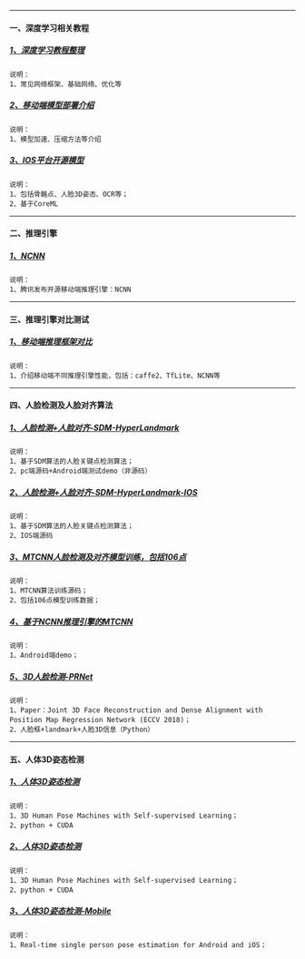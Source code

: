 
---
#### 一、深度学习相关教程
##### [1、深度学习教程整理](https://github.com/zeusees/HyperDL-Tutorial)
    说明：
    1、常见网络框架、基础网络、优化等

##### [2、移动端模型部署介绍](https://github.com/scutan90/DeepLearning-500-questions/blob/master/ch17_模型压缩、加速及移动端部署/第十七章_模型压缩、加速及移动端部署.md)
    说明：
    1、模型加速、压缩方法等介绍
    
##### [3、IOS平台开源模型](https://github.com/scutan90/DeepLearning-500-questions/blob/master/ch17_模型压缩、加速及移动端部署/第十七章_模型压缩、加速及移动端部署.md)
    说明：
    1、包括骨骼点、人脸3D姿态、OCR等；
    2、基于CoreML
    
---
#### 二、推理引擎
##### [1、NCNN](https://github.com/Tencent/ncnn#build-for-ios-on-macosx-with-xcode)
    说明：
    1、腾讯发布开源移动端推理引擎：NCNN
    
    
---
#### 三、推理引擎对比测试
##### [1、移动端推理框架对比](https://github.com/zeusees/HyperDL-Tutorial/blob/master/5.%E9%80%82%E7%94%A8%E4%BA%8E%E7%A7%BB%E5%8A%A8%E7%AB%AF%E7%9A%84%E6%A1%86%E6%9E%B6/README.md)
    说明：
    1、介绍移动端不同推理引擎性能，包括：caffe2、TfLite、NCNN等
    


---
#### 四、人脸检测及人脸对齐算法
##### [1、人脸检测+人脸对齐-SDM-HyperLandmark](https://github.com/zeusees/HyperLandmark)
    说明：
    1、基于SDM算法的人脸关键点检测算法；
    2、pc端源码+Android端测试demo（非源码）
    
##### [2、人脸检测+人脸对齐-SDM-HyperLandmark-IOS](https://github.com/elhoangvu/HyperLandmark-iOS)
    说明：
    1、基于SDM算法的人脸关键点检测算法；
    2、IOS端源码

##### [3、MTCNN人脸检测及对齐模型训练，包括106点](https://github.com/zuoqing1988/train-mtcnn)
    说明：
    1、MTCNN算法训练源码；
    2、包括106点模型训练数据；
    
##### [4、基于NCNN推理引擎的MTCNN](https://github.com/moli232777144/mtcnn_ncnn)
    说明：
    1、Android端demo；
    
##### [5、3D人脸检测-PRNet](https://github.com/YadiraF/PRNet)
    说明：
    1、Paper：Joint 3D Face Reconstruction and Dense Alignment with Position Map Regression Network (ECCV 2018)；
    2、人脸框+landmark+人脸3D信息（Python）
    
---
#### 五、人体3D姿态检测
##### [1、人体3D姿态检测](https://github.com/chanyn/3Dpose_ssl)
    说明：
    1、3D Human Pose Machines with Self-supervised Learning；
    2、python + CUDA
    
##### [2、人体3D姿态检测](https://github.com/chanyn/3Dpose_ssl)
    说明：
    1、3D Human Pose Machines with Self-supervised Learning；
    2、python + CUDA
    
##### [3、人体3D姿态检测-Mobile](https://github.com/edvardHua/PoseEstimationForMobile)
    说明：
    1、Real-time single person pose estimation for Android and iOS；